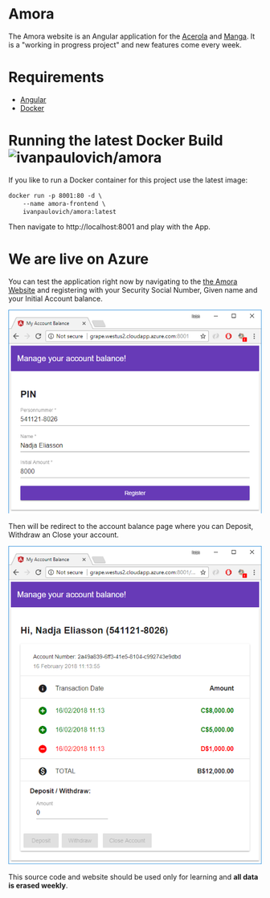 # Amora

The Amora website is an Angular application for the [Acerola](https://github.com/ivanpaulovich/acerola) and [Manga](https://github.com/ivanpaulovich/manga). It is a "working in progress project" and new features come every week. 

# Requirements
* [Angular](https://www.npmjs.com/package/angular)
* [Docker](https://docs.docker.com/docker-for-windows/install/)

# Running the latest Docker Build ![ivanpaulovich/amora](https://dockerbuildbadges.quelltext.eu/status.svg?organization=ivanpaulovich&repository=amora)

If you like to run a Docker container for this project use the latest image:

```
docker run -p 8001:80 -d \
	--name amora-frontend \
	ivanpaulovich/amora:latest
```
Then navigate to http://localhost:8001 and play with the App.

# We are live on Azure

You can test the application right now by navigating to the [the Amora Website](http://grape.westus2.cloudapp.azure.com:8001 "Amora Website") and registering with your Security Social Number, Given name and your Initial Account balance.  

![Register Page](RegisterPage.png)

Then will be redirect to the account balance page where you can Deposit, Withdraw an Close your account.

![Account Balance](MyAccountBalancePage.png)

This source code and website should be used only for learning and **all data is erased weekly**.

